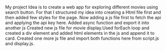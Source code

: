 My project Idea is to create a web app for exploring different movies using search button.
For that I structured my idea into creating a Html file first and then added few styles for the page.
Now adding a js file first to fetch the api and applying the api key here.
Added async function and export it into another js
Created new js file for movie display.Used forEach loop and created a div element and added html elements in the js and append it to card.
Created one more js file and import both functions here from script.js and display.js. 
